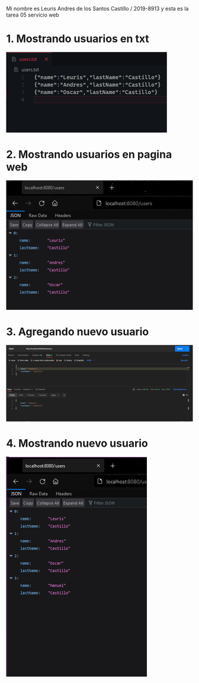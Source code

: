 Mi nombre es Leuris Andres de los Santos Castillo  / 2019-8913  y esta es la tarea 05 servicio web

# 1. Mostrando usuarios en txt

![image](screenshots/1.PNG)

# 2. Mostrando usuarios en pagina web

![image](screenshots/2.PNG)

# 3. Agregando nuevo usuario

![image](screenshots/3.PNG)

# 4. Mostrando nuevo usuario

![image](screenshots/4.PNG)
